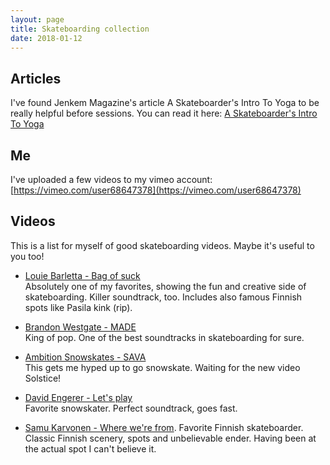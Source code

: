 ```yaml
---
layout: page
title: Skateboarding collection
date: 2018-01-12
---
```


## Articles

I've found Jenkem Magazine's article A Skateboarder's Intro To Yoga to be really helpful before sessions. You can read it here: [A Skateboarder's Intro To Yoga](http://www.jenkemmag.com/home/2016/12/29/a-skateboarders-intro-to-yoga/)

## Me

I've uploaded a few videos to my vimeo account: [https://vimeo.com/user68647378](https://vimeo.com/user68647378)

## Videos

This is a list for myself of good skateboarding videos. Maybe it's useful to you too!

*   [Louie Barletta - Bag of suck](https://www.youtube.com/watch?v=6tD9hWKSgN8)  
    Absolutely one of my favorites, showing the fun and creative side of skateboarding. Killer soundtrack, too. Includes also famous Finnish spots like Pasila kink (rip).

*   [Brandon Westgate - MADE](http://www.thrashermagazine.com/articles/videos/classics-brandon-westgate-s-made-part/)  
    King of pop. One of the best soundtracks in skateboarding for sure.

*   [Ambition Snowskates - SAVA](https://www.youtube.com/watch?v=bOY3IkjZb1Q)  
    This gets me hyped up to go snowskate. Waiting for the new video Solstice!  

*   [David Engerer - Let's play](https://www.youtube.com/watch?v=H0pfwb9a4wI)  
    Favorite snowskater. Perfect soundtrack, goes fast.

*   [Samu Karvonen - Where we're from](https://www.youtube.com/watch?v=zXMC4FhnOLI). 
    Favorite Finnish skateboarder. Classic Finnish scenery, spots and unbelievable ender. Having been at the actual spot I can't believe it.
